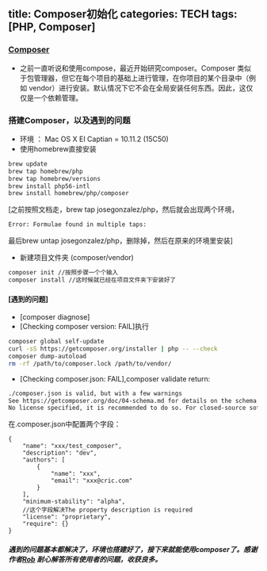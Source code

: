 title: Composer初始化
categories: TECH
tags: [PHP, Composer]
---
### [Composer](http://docs.phpcomposer.com/)
- 之前一直听说和使用compose，最近开始研究composer。Composer 类似于包管理器，但它在每个项目的基础上进行管理，在你项目的某个目录中（例如 vendor）进行安装。默认情况下它不会在全局安装任何东西。因此，这仅仅是一个依赖管理。

### 搭建Composer，以及遇到的问题
- 环境 ： Mac OS X EI Captian = 10.11.2 (15C50)
- 使用homebrew直接安装
```bash
brew update
brew tap homebrew/php
brew tap homebrew/versions
brew install php56-intl
brew install homebrew/php/composer
```

[之前按照文档走，brew tap josegonzalez/php，然后就会出现两个环境，
```bash
Error: Formulae found in multiple taps:
```
最后brew untap josegonzalez/php，删除掉，然后在原来的环境里安装]

 
- 新建项目文件夹 (composer/vendor)
```bash
composer init //按照步骤一个个输入
composer install //这时候就已经在项目文件夹下安装好了
```

#### [遇到的问题]
- [composer diagnose]
- [Checking composer version: FAIL]执行 
```bash
composer global self-update
curl -sS https://getcomposer.org/installer | php -- --check
composer dump-autoload
rm -rf /path/to/composer.lock /path/to/vendor/
```
- [Checking composer.json: FAIL],composer validate
return:
```bash
./composer.json is valid, but with a few warnings
See https://getcomposer.org/doc/04-schema.md for details on the schema
No license specified, it is recommended to do so. For closed-source software you may use "proprietary" as license.
```
在.composer.json中配置两个字段：
```language
{
    "name": "xxx/test_composer",
    "description": "dev",
    "authors": [
        {
            "name": "xxx",
            "email": "xxx@cric.com"
        }
    ],
    "minimum-stability": "alpha",
	//这个字段解决The property description is required
	"license": "proprietary",
	"require": {}
}
```

##### 遇到的问题基本都解决了，环境也搭建好了，接下来就能使用composer了。感谢作者[Rob](https://github.com/alcohol?tab=activity) 耐心解答所有使用者的问题，收获良多。
